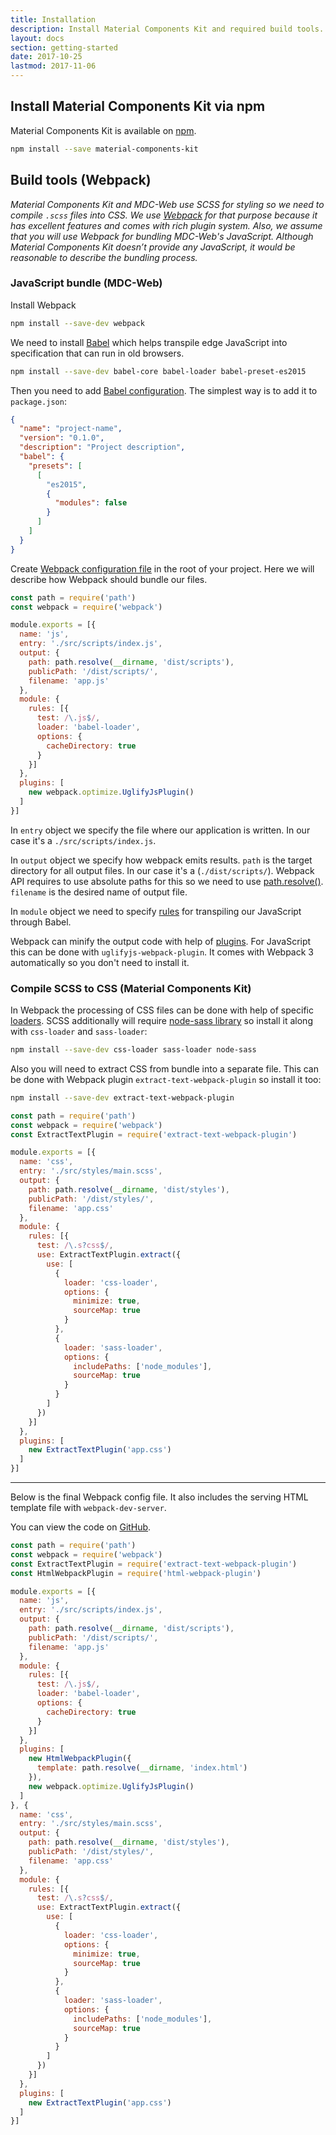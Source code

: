 ```yaml
---
title: Installation
description: Install Material Components Kit and required build tools.
layout: docs
section: getting-started
date: 2017-10-25
lastmod: 2017-11-06
---
```


## Install Material Components Kit via npm

Material Components Kit is available on [npm](https://npmjs.com/material-components-kit).

```bash
npm install --save material-components-kit
```

## Build tools (Webpack)

_Material Components Kit and MDC-Web use SCSS for styling so we need to compile `.scss` files into CSS.
We use [Webpack](https://webpack.js.org/) for that purpose because it has excellent features
and comes with rich plugin system. Also, we assume that you will use Webpack for bundling MDC-Web's
JavaScript. Although Material Components Kit doesn’t provide any JavaScript, it would be reasonable to
describe the bundling process._

### JavaScript bundle (MDC-Web)

Install Webpack

```bash
npm install --save-dev webpack
```

We need to install [Babel](https://babeljs.io) which helps transpile edge JavaScript into
specification that can run in old browsers.

```bash
npm install --save-dev babel-core babel-loader babel-preset-es2015
```

Then you need to add [Babel configuration](https://babeljs.io/docs/usage/babelrc/). The simplest way is to add it to `package.json`:

```json
{
  "name": "project-name",
  "version": "0.1.0",
  "description": "Project description",
  "babel": {
    "presets": [
      [
        "es2015",
        {
          "modules": false
        }
      ]
    ]
  }
}
```

Create [Webpack configuration file](https://webpack.js.org/configuration/) in the root of your
project. Here we will describe how Webpack should bundle our files.

```js
const path = require('path')
const webpack = require('webpack')

module.exports = [{
  name: 'js',
  entry: './src/scripts/index.js',
  output: {
    path: path.resolve(__dirname, 'dist/scripts'),
    publicPath: '/dist/scripts/',
    filename: 'app.js'
  },
  module: {
    rules: [{
      test: /\.js$/,
      loader: 'babel-loader',
      options: {
        cacheDirectory: true
      }
    }]
  },
  plugins: [
    new webpack.optimize.UglifyJsPlugin()
  ]
}]
```

In `entry` object we specify the file where our application is written. In our case it's a
`./src/scripts/index.js`.

In `output` object we specify how webpack emits results. `path` is the target directory for all
output files. In our case it's a (`./dist/scripts/`). Webpack API requires to use absolute paths
for this so we need to use
[path.resolve()](https://nodejs.org/docs/latest/api/path.html#path_path_resolve_paths).
`filename` is the desired name of output file.

In `module` object we need to specify
[rules](https://webpack.js.org/configuration/module/#module-rules) for transpiling our JavaScript
through Babel.

Webpack can minify the output code with help of [plugins](https://webpack.js.org/concepts/plugins/).
For JavaScript this can be done with `uglifyjs-webpack-plugin`. It comes with Webpack 3
automatically so you don't need to install it.

### Compile SCSS to CSS (Material Components Kit)

In Webpack the processing of CSS files can be done with help of specific
[loaders](https://webpack.js.org/concepts/#loaders). SCSS additionally will require
[node-sass library](https://www.npmjs.com/package/node-sass) so install it along with
`css-loader` and `sass-loader`:

```bash
npm install --save-dev css-loader sass-loader node-sass
```

Also you will need to extract CSS from bundle into a separate file. This can be done with Webpack
plugin `extract-text-webpack-plugin` so install it too:

```bash
npm install --save-dev extract-text-webpack-plugin
```

```js
const path = require('path')
const webpack = require('webpack')
const ExtractTextPlugin = require('extract-text-webpack-plugin')

module.exports = [{
  name: 'css',
  entry: './src/styles/main.scss',
  output: {
    path: path.resolve(__dirname, 'dist/styles'),
    publicPath: '/dist/styles/',
    filename: 'app.css'
  },
  module: {
    rules: [{
      test: /\.s?css$/,
      use: ExtractTextPlugin.extract({
        use: [
          {
            loader: 'css-loader',
            options: {
              minimize: true,
              sourceMap: true
            }
          },
          {
            loader: 'sass-loader',
            options: {
              includePaths: ['node_modules'],
              sourceMap: true
            }
          }
        ]
      })
    }]
  },
  plugins: [
    new ExtractTextPlugin('app.css')
  ]
}]
```

<hr class="mk-my--md">

Below is the final Webpack config file. It also includes the serving HTML template file with
`webpack-dev-server`.

You can view the code on [GitHub](https://github.com/webdenimsamples/material-components-kit-vanillajs).

```js
const path = require('path')
const webpack = require('webpack')
const ExtractTextPlugin = require('extract-text-webpack-plugin')
const HtmlWebpackPlugin = require('html-webpack-plugin')

module.exports = [{
  name: 'js',
  entry: './src/scripts/index.js',
  output: {
    path: path.resolve(__dirname, 'dist/scripts'),
    publicPath: '/dist/scripts/',
    filename: 'app.js'
  },
  module: {
    rules: [{
      test: /\.js$/,
      loader: 'babel-loader',
      options: {
        cacheDirectory: true
      }
    }]
  },
  plugins: [
    new HtmlWebpackPlugin({
      template: path.resolve(__dirname, 'index.html')
    }),
    new webpack.optimize.UglifyJsPlugin()
  ]
}, {
  name: 'css',
  entry: './src/styles/main.scss',
  output: {
    path: path.resolve(__dirname, 'dist/styles'),
    publicPath: '/dist/styles/',
    filename: 'app.css'
  },
  module: {
    rules: [{
      test: /\.s?css$/,
      use: ExtractTextPlugin.extract({
        use: [
          {
            loader: 'css-loader',
            options: {
              minimize: true,
              sourceMap: true
            }
          },
          {
            loader: 'sass-loader',
            options: {
              includePaths: ['node_modules'],
              sourceMap: true
            }
          }
        ]
      })
    }]
  },
  plugins: [
    new ExtractTextPlugin('app.css')
  ]
}]
```
